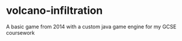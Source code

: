# volcano-infiltration
A basic game from 2014 with a custom java game engine for my GCSE coursework
